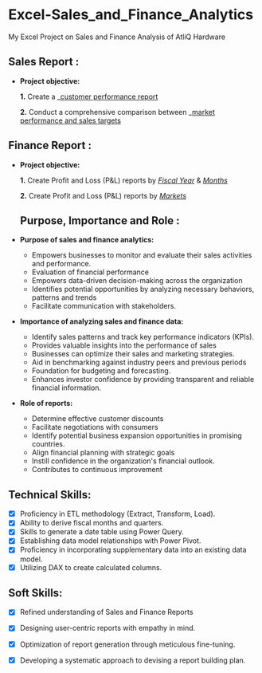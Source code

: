 # Excel-Sales_and_Finance_Analytics
My Excel Project on Sales and Finance Analysis of AtliQ Hardware 
## Sales Report :

- **Project objective:**

    **1.** Create a _[customer performance report](https://github.com/SMNeha/Excel-Sales_and_Finance_Analytics/blob/main/Customer%20Performance%20Report.pdf)

    **2.** Conduct a comprehensive comparison between _[market performance and sales targets](https://github.com/SMNeha/Excel-Sales_and_Finance_Analytics/blob/main/Market%20Performance%20vs%20Target%20Report.pdf)
  
## Finance Report :

- **Project objective:** 

    **1.** Create Profit and Loss (P&L) reports by _[Fiscal Year](https://github.com/SMNeha/Excel-Sales_and_Finance_Analytics/blob/main/P%26L%20Statement%20by%20Fiscal%20Year.pdf)_ & _[Months](https://github.com/SMNeha/Excel-Sales_and_Finance_Analytics/blob/main/P%26L%20Statement%20by%20Months.pdf)_ 

   **2.** Create Profit and Loss (P&L) reports by _[Markets](https://github.com/SMNeha/Excel-Sales_and_Finance_Analytics/blob/main/P%26L%20Statement%20by%20Markets.pdf)_

  ## Purpose, Importance and Role :

- **Purpose of sales and finance analytics:**
  + Empowers businesses to monitor and evaluate their sales activities and performance.
  + Evaluation of financial performance
  + Empowers data-driven decision-making across the organization
  + Identifies potential opportunities by analyzing necessary behaviors, patterns and trends
  + Facilitate communication with stakeholders.

- **Importance of analyzing sales and finance data:**
  + Identify sales patterns and track key performance indicators (KPIs).
  + Provides valuable insights into the performance of sales
  + Businesses can optimize their sales and marketing strategies.
  + Aid in benchmarking against industry peers and previous periods
  + Foundation for budgeting and forecasting. 
  + Enhances investor confidence by providing transparent and reliable financial information.

- **Role of reports:**
  + Determine effective customer discounts
  + Facilitate negotiations with consumers
  + Identify potential business expansion opportunities in promising countries.
  + Align financial planning with strategic goals
  + Instill confidence in the organization's financial outlook.
  + Contributes to continuous improvement
    
## Technical Skills:
- [x]	Proficiency in ETL methodology (Extract, Transform, Load).
- [x]	Ability to derive fiscal months and quarters.
- [x]	Skills to generate a date table using Power Query.
- [x]	Establishing data model relationships with Power Pivot.
- [x]	Proficiency in incorporating supplementary data into an existing data model.
- [x]	Utilizing DAX to create calculated columns.

## Soft Skills:
- [x]	Refined understanding of Sales and Finance Reports
- [x]	Designing user-centric reports with empathy in mind.
- [x]	Optimization of report generation through meticulous fine-tuning.
- [x]	Developing a systematic approach to devising a report building plan.

